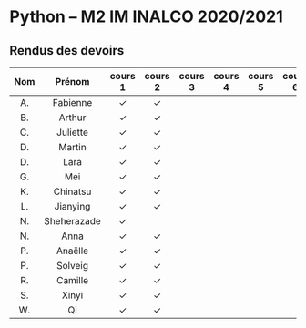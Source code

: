 
# Python – M2 IM INALCO 2020/2021
## Rendus des devoirs

| Nom | Prénom   | cours 1 | cours 2 | cours 3 | cours 4 | cours 5 | cours 6 |
|:---:|:--------:|  :-------:|:-------:|:-------:|:-------:|:-------:|:-------:|
|  A. |Fabienne  |✓        |✓        |         |         |         |         |
|  B. |Arthur    |✓        |✓        |         |         |         |         |
|  C. |Juliette  |✓        |✓        |         |         |         |         |
|  D. |Martin    |✓        |✓        |         |         |         |         |
|  D. |Lara      |✓        |✓        |         |         |         |         |
|  G. |Mei       |✓        |✓        |         |         |         |         |
|  K. |Chinatsu  |✓        |✓        |         |         |         |         |
|  L. |Jianying  |✓        |✓        |         |         |         |         |
|  N. |Sheherazade|✓        |         |         |         |         |         |
|  N. |Anna      |✓        |✓        |         |         |         |         |
|  P. |Anaëlle   |✓        |✓        |         |         |         |         |
|  P. |Solveig   |✓        |✓        |         |         |         |         |
|  R. |Camille   |✓        |✓        |         |         |         |         |
|  S. |Xinyi     |✓        |✓        |         |         |         |         |
|  W. |Qi        |✓        |✓        |         |         |         |         |
